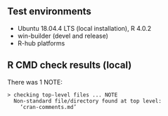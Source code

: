 ## Test environments

* Ubuntu 18.04.4 LTS (local installation), R 4.0.2
* win-builder (devel and release)
* R-hub platforms

## R CMD check results (local)

There was 1 NOTE:

```
> checking top-level files ... NOTE
  Non-standard file/directory found at top level:
    ‘cran-comments.md’
```
